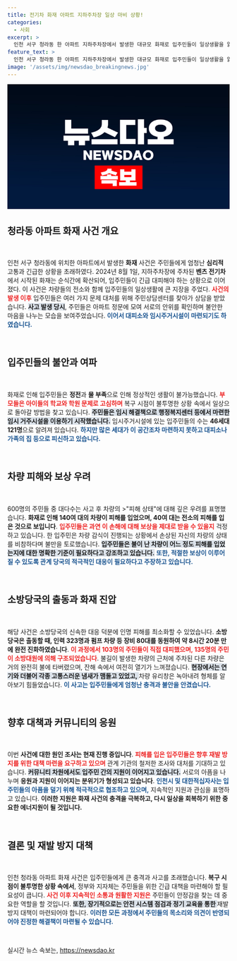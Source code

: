 ```yaml
---
title: 전기차 화재 아파트 지하주차장 일상 마비 상황!
categories:
  - 사회
excerpt: >
  인천 서구 청라동 한 아파트 지하주차장에서 발생한 대규모 화재로 입주민들이 일상생활을 잃고 대피소로 쫓겨났습니다. 140여 대의 차량이 피해를 입었고, 심각한 재산 손실에 대한 주민들의 불안과 걱정이 커지고 있습니다.
feature_text: >
  인천 서구 청라동 한 아파트 지하주차장에서 발생한 대규모 화재로 입주민들이 일상생활을 잃고 대피소로 쫓겨났습니다. 140여 대의 차량이 피해를 입었고, 심각한 재산 손실에 대한 주민들의 불안과 걱정이 커지고 있습니다.
image: '/assets/img/newsdao_breakingnews.jpg'
---
```


<p><img src="/assets/img/newsdao_breakingnews.jpg" alt="ontimetimes 속보" /></p>

<h2 data-ke-size="size26">청라동 아파트 화재 사건 개요</h2>

<p data-ke-size="size16">&nbsp;</p>

<p>인천 서구 청라동에 위치한 아파트에서 발생한 <b>화재</b> 사건은 주민들에게 엄청난 <b>심리적</b> 고통과 긴급한 상황을 초래하였다. 2024년 8월 1일, 지하주차장에 주차된 <b>벤츠 전기차</b>에서 시작된 화재는 순식간에 확산되어, 입주민들이 긴급 대피해야 하는 상황으로 이어졌다. 이 사건은 차량들의 전소와 함께 입주민들의 일상생활에 큰 지장을 주었다. <b><span style="color: #ee2323;">사건의 발생 이후</span></b> 입주민들은 여러 가지 문제 대처를 위해 주민상담센터를 찾아가 상담을 받았습니다. <b><span style="background-color: #21538527;">사고 발생 당시</span></b>, 주민들은 아파트 정문에 모여 서로의 안위를 확인하며 불안한 마음을 나누는 모습을 보여주었습니다. <b><span style="color: #1a5490;">이어서 대피소와 임시주거시설이 마련되기도 하였습니다.</span></b> </p>

<p data-ke-size="size16">&nbsp;</p>

<h2 data-ke-size="size26">입주민들의 불안과 여파</h2>

<p data-ke-size="size16">&nbsp;</p>

<p>화재로 인해 입주민들은 <b>정전</b>과 <b>물 부족</b>으로 인해 정상적인 생활이 불가능했습니다. <b><span style="color: #ee2323;">부모들은 아이들의 학교와 학원 문제로 고심하며</span></b> 복구 시점이 불투명한 상황 속에서 일상으로 돌아갈 방법을 찾고 있습니다. <b><span style="background-color: #21538527;">주민들은 임시 해결책으로 행정복지센터 등에서 마련한 임시 거주시설을 이용하기 시작했습니다.</span></b>  임시주거시설에 있는 입주민들의 수는 <b>46세대 121명</b>으로 알려져 있습니다. <b><span style="color: #1a5490;">하지만 많은 세대가 이 공간조차 마련하지 못하고 대피소나 가족의 집 등으로 피신하고 있습니다.</span></b></p>

<p data-ke-size="size16">&nbsp;</p>

<h2 data-ke-size="size26">차량 피해와 보상 우려</h2>

<p data-ke-size="size16">&nbsp;</p>

<p>600명의 주민들 중 대다수는 사고 후 차량의 &gt;"피해 상태"에 대해 깊은 우려를 표명했습니다. <b>화재로 인해 140여 대의 차량이 피해를 입었으며, 40여 대는 전소의 피해를 입은 것으로 보입니다</b>. <b><span style="color: #ee2323;">입주민들은 과연 이 손해에 대해 보상을 제대로 받을 수 있을지</span></b> 걱정하고 있습니다. 한 입주민은 차량 감식이 진행되는 상황에서 손상된 자신의 차량의 상태를 비참하다며 불만을 토로했습니다. <b><span style="background-color: #21538527;">입주민들은 불이 난 차량이 어느 정도 피해를 입었는지에 대한 명확한 기준이 필요하다고 강조하고 있습니다.</span></b> <b><span style="color: #1a5490;">또한, 적절한 보상이 이루어질 수 있도록 관계 당국의 적극적인 대응이 필요하다고 주장하고 있습니다.</span></b> </p>

<p data-ke-size="size16">&nbsp;</p>

<h2 data-ke-size="size26">소방당국의 출동과 화재 진압</h2>

<p data-ke-size="size16">&nbsp;</p>

<p>해당 사건은 소방당국의 신속한 대응 덕분에 인명 피해를 최소화할 수 있었습니다. <b>소방당국은 출동할 때, 인력 323명과 펌프 차량 등 장비 80대를 동원하여 약 8시간 20분 만에 완전 진화하였습니다</b>. <b><span style="color: #ee2323;">이 과정에서 103명의 주민들이 직접 대피했으며, 135명의 주민이 소방대원에 의해 구조되었습니다</span></b>.  불길이 발생한 차량의 근처에 주차된 다른 차량은 거의 완전히 불에 타버렸으며, 잔해 속에서 여전히 열기가 느껴졌습니다. <b><span style="background-color: #21538527;">현장에서는 연기와 더불어 각종 고통스러운 냄새가 맴돌고 있었고, </span></b>차량 유리창은 녹아내려 형체를 알아보기 힘들었습니다. <b><span style="color: #1a5490;">이 사고는 입주민들에게 엄청난 충격과 불안을 안겼습니다.</span></b> </p>

<p data-ke-size="size16">&nbsp;</p>

<h2 data-ke-size="size26">향후 대책과 커뮤니티의 응원</h2>

<p data-ke-size="size16">&nbsp;</p>

<p>이번 <b>사건에 대한 원인 조사는 현재 진행 중입니다</b>. <b><span style="color: #ee2323;">피해를 입은 입주민들은 향후 재발 방지를 위한 대책 마련을 요구하고 있으며</span></b> 관계 기관의 철저한 조사와 대처를 기대하고 있습니다. <b><span style="background-color: #21538527;">커뮤니티 차원에서도 입주민 간의 지원이 이어지고 있습니다.</span></b> 서로의 아픔을 나누며 <b>응원과 지원이 이어지는 분위기가 형성되고 있습니다</b>. <b><span style="color: #1a5490;">인천시 및 대한적십자사는 입주민들의 아픔을 덜기 위해 적극적으로 협조하고 있으며,</span></b> 지속적인 지원과 관심을 표명하고 있습니다. <b>이러한 지원은 화재 사건의 충격을 극복하고, 다시 일상을 회복하기 위한 중요한 에너지원이 될 것입니다.</b> </p>

<p data-ke-size="size16">&nbsp;</p>

<h2 data-ke-size="size26">결론 및 재발 방지 대책</h2>

<p data-ke-size="size16">&nbsp;</p>

<p>인천 청라동 아파트 화재 사건은 입주민들에게 큰 충격과 사고를 초래했습니다. <b>복구 시점이 불투명한 상황 속에서</b>, 정부와 지자체는 주민들을 위한 긴급 대책을 마련해야 할 필요성이 큽니다. <b><span style="color: #ee2323;">사건 이후 지속적인 소통과 원활한 지원은</span></b> 주민들이 안정감을 찾는 데 중요한 역할을 할 것입니다. <b><span style="background-color: #21538527;">또한, 장기적으로는 안전 시스템 점검과 정기 교육을 통한 </span></b>재발 방지 대책이 마련되어야 합니다. <b><span style="color: #1a5490;">이러한 모든 과정에서 주민들의 목소리와 의견이 반영되어야 진정한 해결책이 마련될 수 있습니다.</span></b></p>

<p data-ke-size="size16">&nbsp;</p>
실시간 뉴스 속보는, <a href="https://newsdao.kr" rel="dofollow">https://newsdao.kr</a>



